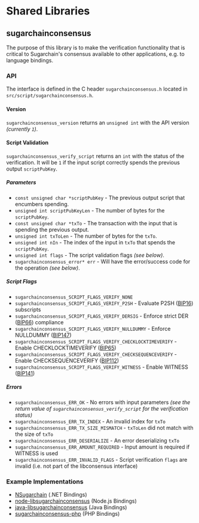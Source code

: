 Shared Libraries
================

## sugarchainconsensus

The purpose of this library is to make the verification functionality that is critical to Sugarchain's consensus available to other applications, e.g. to language bindings.

### API

The interface is defined in the C header `sugarchainconsensus.h` located in `src/script/sugarchainconsensus.h`.

#### Version

`sugarchainconsensus_version` returns an `unsigned int` with the API version *(currently `1`)*.

#### Script Validation

`sugarchainconsensus_verify_script` returns an `int` with the status of the verification. It will be `1` if the input script correctly spends the previous output `scriptPubKey`.

##### Parameters
- `const unsigned char *scriptPubKey` - The previous output script that encumbers spending.
- `unsigned int scriptPubKeyLen` - The number of bytes for the `scriptPubKey`.
- `const unsigned char *txTo` - The transaction with the input that is spending the previous output.
- `unsigned int txToLen` - The number of bytes for the `txTo`.
- `unsigned int nIn` - The index of the input in `txTo` that spends the `scriptPubKey`.
- `unsigned int flags` - The script validation flags *(see below)*.
- `sugarchainconsensus_error* err` - Will have the error/success code for the operation *(see below)*.

##### Script Flags
- `sugarchainconsensus_SCRIPT_FLAGS_VERIFY_NONE`
- `sugarchainconsensus_SCRIPT_FLAGS_VERIFY_P2SH` - Evaluate P2SH ([BIP16](https://github.com/sugarchain/bips/blob/master/bip-0016.mediawiki)) subscripts
- `sugarchainconsensus_SCRIPT_FLAGS_VERIFY_DERSIG` - Enforce strict DER ([BIP66](https://github.com/sugarchain/bips/blob/master/bip-0066.mediawiki)) compliance
- `sugarchainconsensus_SCRIPT_FLAGS_VERIFY_NULLDUMMY` - Enforce NULLDUMMY ([BIP147](https://github.com/sugarchain/bips/blob/master/bip-0147.mediawiki))
- `sugarchainconsensus_SCRIPT_FLAGS_VERIFY_CHECKLOCKTIMEVERIFY` - Enable CHECKLOCKTIMEVERIFY ([BIP65](https://github.com/sugarchain/bips/blob/master/bip-0065.mediawiki))
- `sugarchainconsensus_SCRIPT_FLAGS_VERIFY_CHECKSEQUENCEVERIFY` - Enable CHECKSEQUENCEVERIFY ([BIP112](https://github.com/sugarchain/bips/blob/master/bip-0112.mediawiki))
- `sugarchainconsensus_SCRIPT_FLAGS_VERIFY_WITNESS` - Enable WITNESS ([BIP141](https://github.com/sugarchain/bips/blob/master/bip-0141.mediawiki))

##### Errors
- `sugarchainconsensus_ERR_OK` - No errors with input parameters *(see the return value of `sugarchainconsensus_verify_script` for the verification status)*
- `sugarchainconsensus_ERR_TX_INDEX` - An invalid index for `txTo`
- `sugarchainconsensus_ERR_TX_SIZE_MISMATCH` - `txToLen` did not match with the size of `txTo`
- `sugarchainconsensus_ERR_DESERIALIZE` - An error deserializing `txTo`
- `sugarchainconsensus_ERR_AMOUNT_REQUIRED` - Input amount is required if WITNESS is used
- `sugarchainconsensus_ERR_INVALID_FLAGS` - Script verification `flags` are invalid (i.e. not part of the libconsensus interface)

### Example Implementations
- [NSugarchain](https://github.com/MetacoSA/NSugarchain/blob/5e1055cd7c4186dee4227c344af8892aea54faec/NSugarchain/Script.cs#L979-#L1031) (.NET Bindings)
- [node-libsugarchainconsensus](https://github.com/bitpay/node-libsugarchainconsensus) (Node.js Bindings)
- [java-libsugarchainconsensus](https://github.com/dexX7/java-libsugarchainconsensus) (Java Bindings)
- [sugarchainconsensus-php](https://github.com/Bit-Wasp/sugarchainconsensus-php) (PHP Bindings)
